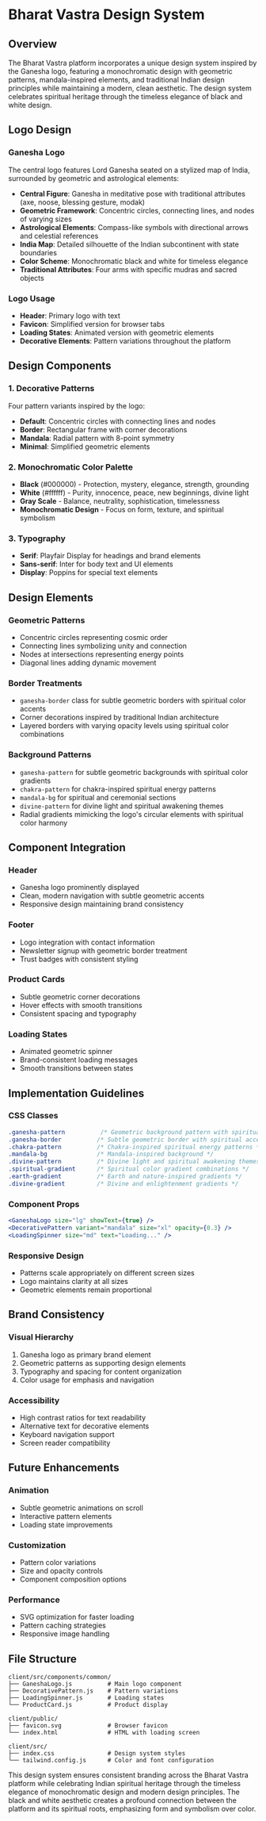 # Bharat Vastra Design System

## Overview

The Bharat Vastra platform incorporates a unique design system inspired by the Ganesha logo, featuring a monochromatic design with geometric patterns, mandala-inspired elements, and traditional Indian design principles while maintaining a modern, clean aesthetic. The design system celebrates spiritual heritage through the timeless elegance of black and white design.

## Logo Design

### Ganesha Logo
The central logo features Lord Ganesha seated on a stylized map of India, surrounded by geometric and astrological elements:

- **Central Figure**: Ganesha in meditative pose with traditional attributes (axe, noose, blessing gesture, modak)
- **Geometric Framework**: Concentric circles, connecting lines, and nodes of varying sizes
- **Astrological Elements**: Compass-like symbols with directional arrows and celestial references
- **India Map**: Detailed silhouette of the Indian subcontinent with state boundaries
- **Color Scheme**: Monochromatic black and white for timeless elegance
- **Traditional Attributes**: Four arms with specific mudras and sacred objects

### Logo Usage
- **Header**: Primary logo with text
- **Favicon**: Simplified version for browser tabs
- **Loading States**: Animated version with geometric elements
- **Decorative Elements**: Pattern variations throughout the platform

## Design Components

### 1. Decorative Patterns
Four pattern variants inspired by the logo:

- **Default**: Concentric circles with connecting lines and nodes
- **Border**: Rectangular frame with corner decorations
- **Mandala**: Radial pattern with 8-point symmetry
- **Minimal**: Simplified geometric elements

### 2. Monochromatic Color Palette
- **Black** (#000000) - Protection, mystery, elegance, strength, grounding
- **White** (#ffffff) - Purity, innocence, peace, new beginnings, divine light
- **Gray Scale** - Balance, neutrality, sophistication, timelessness
- **Monochromatic Design** - Focus on form, texture, and spiritual symbolism

### 3. Typography
- **Serif**: Playfair Display for headings and brand elements
- **Sans-serif**: Inter for body text and UI elements
- **Display**: Poppins for special text elements

## Design Elements

### Geometric Patterns
- Concentric circles representing cosmic order
- Connecting lines symbolizing unity and connection
- Nodes at intersections representing energy points
- Diagonal lines adding dynamic movement

### Border Treatments
- `ganesha-border` class for subtle geometric borders with spiritual color accents
- Corner decorations inspired by traditional Indian architecture
- Layered borders with varying opacity levels using spiritual color combinations

### Background Patterns
- `ganesha-pattern` for subtle geometric backgrounds with spiritual color gradients
- `chakra-pattern` for chakra-inspired spiritual energy patterns
- `mandala-bg` for spiritual and ceremonial sections
- `divine-pattern` for divine light and spiritual awakening themes
- Radial gradients mimicking the logo's circular elements with spiritual color harmony

## Component Integration

### Header
- Ganesha logo prominently displayed
- Clean, modern navigation with subtle geometric accents
- Responsive design maintaining brand consistency

### Footer
- Logo integration with contact information
- Newsletter signup with geometric border treatment
- Trust badges with consistent styling

### Product Cards
- Subtle geometric corner decorations
- Hover effects with smooth transitions
- Consistent spacing and typography

### Loading States
- Animated geometric spinner
- Brand-consistent loading messages
- Smooth transitions between states

## Implementation Guidelines

### CSS Classes
```css
.ganesha-pattern          /* Geometric background pattern with spiritual colors */
.ganesha-border          /* Subtle geometric border with spiritual accents */
.chakra-pattern          /* Chakra-inspired spiritual energy patterns */
.mandala-bg              /* Mandala-inspired background */
.divine-pattern          /* Divine light and spiritual awakening themes */
.spiritual-gradient      /* Spiritual color gradient combinations */
.earth-gradient          /* Earth and nature-inspired gradients */
.divine-gradient         /* Divine and enlightenment gradients */
```

### Component Props
```jsx
<GaneshaLogo size="lg" showText={true} />
<DecorativePattern variant="mandala" size="xl" opacity={0.3} />
<LoadingSpinner size="md" text="Loading..." />
```

### Responsive Design
- Patterns scale appropriately on different screen sizes
- Logo maintains clarity at all sizes
- Geometric elements remain proportional

## Brand Consistency

### Visual Hierarchy
1. Ganesha logo as primary brand element
2. Geometric patterns as supporting design elements
3. Typography and spacing for content organization
4. Color usage for emphasis and navigation

### Accessibility
- High contrast ratios for text readability
- Alternative text for decorative elements
- Keyboard navigation support
- Screen reader compatibility

## Future Enhancements

### Animation
- Subtle geometric animations on scroll
- Interactive pattern elements
- Loading state improvements

### Customization
- Pattern color variations
- Size and opacity controls
- Component composition options

### Performance
- SVG optimization for faster loading
- Pattern caching strategies
- Responsive image handling

## File Structure

```
client/src/components/common/
├── GaneshaLogo.js          # Main logo component
├── DecorativePattern.js    # Pattern variations
├── LoadingSpinner.js       # Loading states
└── ProductCard.js          # Product display

client/public/
├── favicon.svg             # Browser favicon
└── index.html              # HTML with loading screen

client/src/
├── index.css               # Design system styles
└── tailwind.config.js      # Color and font configuration
```

This design system ensures consistent branding across the Bharat Vastra platform while celebrating Indian spiritual heritage through the timeless elegance of monochromatic design and modern design principles. The black and white aesthetic creates a profound connection between the platform and its spiritual roots, emphasizing form and symbolism over color.
